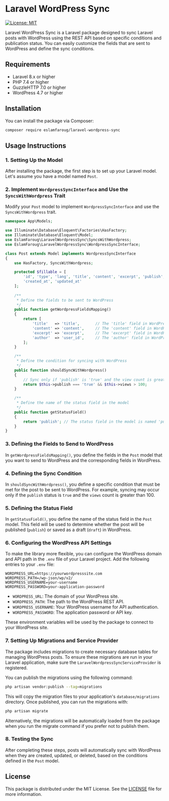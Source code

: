 
# Laravel WordPress Sync

[![License: MIT](https://img.shields.io/badge/License-MIT-yellow.svg)](https://opensource.org/licenses/MIT)

Laravel WordPress Sync is a Laravel package designed to sync Laravel posts with WordPress using the REST API based on specific conditions and publication status. You can easily customize the fields that are sent to WordPress and define the sync conditions.

## Requirements

- Laravel 8.x or higher
- PHP 7.4 or higher
- GuzzleHTTP 7.0 or higher
- WordPress 4.7 or higher

## Installation

You can install the package via Composer:

```bash
composer require eslamfaroug/laravel-wordpress-sync
```

## Usage Instructions

### 1. Setting Up the Model

After installing the package, the first step is to set up your Laravel model. Let's assume you have a model named `Post`.

### 2. Implement `WordpressSyncInterface` and Use the `SyncsWithWordpress` Trait

Modify your `Post` model to implement `WordpressSyncInterface` and use the `SyncsWithWordpress` trait.

```php
namespace App\Models;

use Illuminate\Database\Eloquent\Factories\HasFactory;
use Illuminate\Database\Eloquent\Model;
use EslamFaroug\LaravelWordpressSync\SyncsWithWordpress;
use EslamFaroug\LaravelWordpressSync\WordpressSyncInterface;

class Post extends Model implements WordpressSyncInterface
{
    use HasFactory, SyncsWithWordpress;

    protected $fillable = [
        'id', 'type', 'lang', 'title', 'content', 'excerpt', 'publish', 'user_id', 'views',
        'created_at', 'updated_at'
    ];
    
    /**
     * Define the fields to be sent to WordPress
     */
    public function getWordpressFieldsMapping()
    {
        return [
            'title'   => 'title',       // The 'title' field in WordPress maps to the 'title' field in the model
            'content' => 'content',     // The 'content' field in WordPress maps to the 'content' field in the model
            'excerpt' => 'excerpt',     // The 'excerpt' field in WordPress maps to the 'excerpt' field in the model
            'author'  => 'user_id',     // The 'author' field in WordPress maps to the 'user_id' field in the model
        ];
    }

    /**
     * Define the condition for syncing with WordPress
     */
    public function shouldSyncWithWordpress()
    {
        // Sync only if 'publish' is 'true' and the view count is greater than 100
        return $this->publish === 'true' && $this->views > 100;
    }

    /**
     * Define the name of the status field in the model
     */
    public function getStatusField()
    {
        return 'publish'; // The status field in the model is named 'publish'
    }
}
```

### 3. Defining the Fields to Send to WordPress

In `getWordpressFieldsMapping()`, you define the fields in the `Post` model that you want to send to WordPress and the corresponding fields in WordPress.

### 4. Defining the Sync Condition

In `shouldSyncWithWordpress()`, you define a specific condition that must be met for the post to be sent to WordPress. For example, syncing may occur only if the `publish` status is `true` and the `views` count is greater than 100.

### 5. Defining the Status Field

In `getStatusField()`, you define the name of the status field in the `Post` model. This field will be used to determine whether the post will be published (`publish`) or saved as a draft (`draft`) in WordPress.

### 6. Configuring the WordPress API Settings

To make the library more flexible, you can configure the WordPress domain and API path in the `.env` file of your Laravel project. Add the following entries to your `.env` file:

```env
WORDPRESS_URL=https://yourwordpresssite.com
WORDPRESS_PATH=/wp-json/wp/v2/
WORDPRESS_USERNAME=your-username
WORDPRESS_PASSWORD=your-application-password
```

- `WORDPRESS_URL`: The domain of your WordPress site.
- `WORDPRESS_PATH`: The path to the WordPress REST API.
- `WORDPRESS_USERNAME`: Your WordPress username for API authentication.
- `WORDPRESS_PASSWORD`: The application password or API key.

These environment variables will be used by the package to connect to your WordPress site.

### 7. Setting Up Migrations and Service Provider

The package includes migrations to create necessary database tables for managing WordPress posts. To ensure these migrations are run in your Laravel application, make sure the `LaravelWordpressSyncServiceProvider` is registered.

You can publish the migrations using the following command:

```bash
php artisan vendor:publish --tag=migrations
```

This will copy the migration files to your application's `database/migrations` directory. Once published, you can run the migrations with:

```bash
php artisan migrate
```

Alternatively, the migrations will be automatically loaded from the package when you run the migrate command if you prefer not to publish them.

### 8. Testing the Sync

After completing these steps, posts will automatically sync with WordPress when they are created, updated, or deleted, based on the conditions defined in the `Post` model.

## License

This package is distributed under the MIT License. See the [LICENSE](LICENSE) file for more information.
